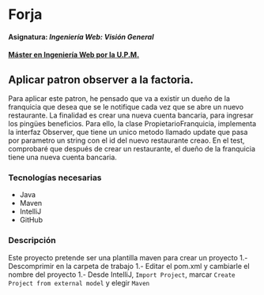 # Forja
#### Asignatura: *Ingeniería Web: Visión General*
#### [Máster en Ingeniería Web por la U.P.M.](http://miw.etsisi.upm.es)

## Aplicar patron observer a la factoria.
Para aplicar este patron, he pensado que va a existir un dueño de la franquicia que desea que se le notifique cada vez que se abre un nuevo restaurante.
La finalidad es crear una nueva cuenta bancaria, para ingresar los pingües beneficios.
Para ello, la clase PropietarioFranquicia, implementa la interfaz Observer, que tiene un unico metodo llamado update que pasa por parametro un string con el id del nuevo restaurante creao.
En el test, comprobaré que después de crear un restaurante, el dueño de la franquicia tiene una nueva cuenta bancaria.

### Tecnologías necesarias
* Java
* Maven
* IntelliJ
* GitHub

### Descripción
Este proyecto pretende ser una plantilla maven para crear un proyecto
1.- Descomprimir en la carpeta de trabajo
1.- Editar el pom.xml y cambiarle el nombre del proyecto
1.- Desde IntelliJ, `Import Project`, marcar `Create Project from external model` y elegir `Maven`

